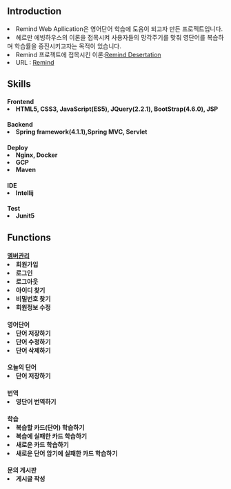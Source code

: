 <h2>Introduction</h2>
<span>
  <li><span>Remind Web Apllication은 영어단어 학습에 도움이 되고자 만든 프로젝트입니다.</span></li>
  <li><span>헤르만 에빙하우스의 이론을 접목시켜 사용자들의 망각주기를 맞춰 영단어를 복습하며 학습률을 증진시키고자는 목적이 있습니다.</span></li>
  <li><span>Remind 프로젝트에 접목시킨 이론:<a href="https://www.dbpia.co.kr/journal/articleDetail?nodeId=NODE10532183&language=ko_KR">Remind Desertation</a></span>
  </li>
  <li>URL : <a href="http://34.64.175.88">Remind</a> 
</span>
<h2>Skills</h2>
  <h4>Frontend</>
    <li>HTML5, CSS3, JavaScript(ES5), JQuery(2.2.1), BootStrap(4.6.0), JSP</> 
  <h4>Backend</>
    <li>Spring framework(4.1.1),Spring MVC, Servlet</li>
   <h4>Deploy</>
    <li>Nginx, Docker</li>
    <li>GCP</li>
    <li>Maven</li>
  <h4>IDE</>
    <li>Intellij</>
    <h4>Test</>
    <li>Junit5</>
 
<h2>Functions</h2>
<h4><a href="https://github.com/ksj0109188/EnglishWords_Practice/tree/master/RemindProject/src/main/java/com/project/member">멤버관리</a></>
  <li>회원가입</>
  <li>로그인</>
  <li>로그아웃</>
  <li>아이디 찾기</>
  <li>비밀번호 찾기</>
  <li>회원정보 수정</>
  
<h4>영어단어</>
  <li>단어 저장하기</>
  <li>단어 수정하기</>
  <li>단어 삭제하기</>
  
<h4>오늘의 단어</>
  <li>단어 저장하기</>
   
<h4>번역</>
  <li>영단어 번역하기</>

<h4>학습</>
  <li>복습할 카드(단어) 학습하기</>
  <li>복습에 실패한 카드 학습하기</>
  <li>새로운 카드 학습하기</>
  <li>새로운 단어 암기에 실패한 카드 학습하기</>
<h4>문의 게시판</>
  <li>게시글 작성</>

